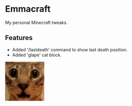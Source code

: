 # Emmacraft

My personal Minecraft tweaks.

## Features

- Added '/lastdeath' command to show last death position.
- Added 'glape' cat block.

<img src="src/main/resources/assets/emmacraft/textures/block/glape.png" width="128" height="128">
